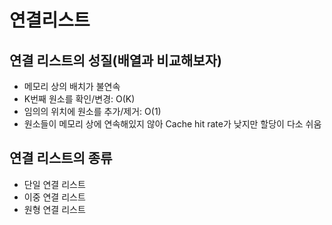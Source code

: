 # 연결리스트

## 연결 리스트의 성질(배열과 비교해보자)

-   메모리 상의 배치가 불연속
-   K번째 원소를 확인/변경: O(K)
-   임의의 위치에 원소를 추가/제거: O(1)
-   원소들이 메모리 상에 연속해있지 않아 Cache hit rate가 낮지만 할당이 다소 쉬움

## 연결 리스트의 종류

-   단일 연결 리스트
-   이중 연결 리스트
-   원형 연결 리스트
